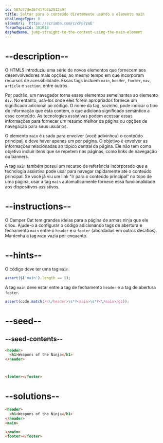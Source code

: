 ```yaml
---
id: 587d774e367417b2b2512a9f
title: Saltar para o conteúdo diretamente usando o elemento main
challengeType: 0
videoUrl: 'https://scrimba.com/c/cPp7zuE'
forumTopicId: 301018
dashedName: jump-straight-to-the-content-using-the-main-element
---
```


# --description--

O HTML5 introduziu uma série de novos elementos que fornecem aos desenvolvedores mais opções, ao mesmo tempo em que incorporam recursos de acessibilidade. Essas tags incluem `main`, `header`, `footer`, `nav`, `article` e `section`, entre outros.

Por padrão, um navegador torna esses elementos semelhantes ao elemento `div`. No entanto, usá-los onde eles forem apropriados fornece um significado adicional ao código. O nome da tag, sozinho, pode indicar o tipo de informação que esta contém, o que adiciona significado semântico a esse conteúdo. As tecnologias assistivas podem acessar essas informações para fornecer um resumo melhor da página ou opções de navegação para seus usuários.

O elemento `main` é usado para envolver (você adivinhou) o conteúdo principal, e deve haver apenas um por página. O objetivo é envolver as informações relacionadas ao tópico central da página. Ele não tem como objetivo incluir itens que se repetem nas páginas, como links de navegação ou banners.

A tag `main` também possui um recurso de referência incorporado que a tecnologia assistiva pode usar para navegar rapidamente até o conteúdo principal. Se você já viu um link "Ir para o conteúdo principal" no topo de uma página, usar a tag `main` automaticamente fornece essa funcionalidade aos dispositivos assistivos.

# --instructions--

O Camper Cat tem grandes ideias para a página de armas ninja que ele criou. Ajude-o a configurar o código adicionando tags de abertura e fechamento `main` entre o `header` e o `footer` (abordados em outros desafios). Mantenha a tag `main` vazia por enquanto.

# --hints--

O código deve ter uma tag `main`.

```js
assert($('main').length == 1);
```

A tag `main` deve estar entre a tag de fechamento `header` e a tag de abertura `footer`.

```js
assert(code.match(/<\/header>\s*?<main>\s*?<\/main>/gi));
```

# --seed--

## --seed-contents--

```html
<header>
  <h1>Weapons of the Ninja</h1>
</header>



<footer></footer>
```

# --solutions--

```html
<header>
  <h1>Weapons of the Ninja</h1>
</header>
<main>

</main>
<footer></footer>
```
